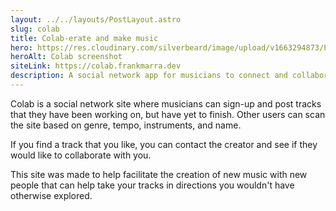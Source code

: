 ```yaml
---
layout: ../../layouts/PostLayout.astro
slug: colab
title: Colab-erate and make music
hero: https://res.cloudinary.com/silverbeard/image/upload/v1663294873/Portfolio/project%20pictures/Colab_landing_page_tlhyu0.png
heroAlt: Colab screenshot
siteLink: https://colab.frankmarra.dev
description: A social network app for musicians to connect and collaborate
---
```


Colab is a social network site where musicians can sign-up and post tracks that they have been working on, but have yet to finish. Other users can scan the site based on genre, tempo, instruments, and name.

If you find a track that you like, you can contact the creator and see if they would like to collaborate with you.

This site was made to help facilitate the creation of new music with new people that can help take your tracks in directions you wouldn't have otherwise explored.
